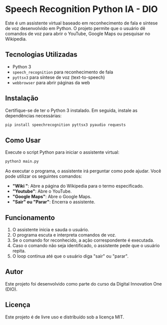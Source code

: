 # Speech Recognition Python IA - DIO

Este é um assistente virtual baseado em reconhecimento de fala e síntese de voz desenvolvido em Python. O projeto permite que o usuário dê comandos de voz para abrir o YouTube, Google Maps ou pesquisar no Wikipedia.

## Tecnologias Utilizadas
- Python 3
- `speech_recognition` para reconhecimento de fala
- `pyttsx3` para síntese de voz (text-to-speech)
- `webbrowser` para abrir páginas da web

## Instalação
Certifique-se de ter o Python 3 instalado. Em seguida, instale as dependências necessárias:
```sh
pip install speechrecognition pyttsx3 pyaudio requests
```

## Como Usar
Execute o script Python para iniciar o assistente virtual:
```sh
python3 main.py
```

Ao executar o programa, o assistente irá perguntar como pode ajudar. Você pode utilizar os seguintes comandos:

- **"Wiki <termo>"**: Abre a página do Wikipedia para o termo especificado.
- **"Youtube"**: Abre o YouTube.
- **"Google Maps"**: Abre o Google Maps.
- **"Sair" ou "Parar"**: Encerra o assistente.

## Funcionamento
1. O assistente inicia e sauda o usuário.
2. O programa escuta e interpreta comandos de voz.
3. Se o comando for reconhecido, a ação correspondente é executada.
4. Caso o comando não seja identificado, o assistente pede que o usuário repita.
5. O loop continua até que o usuário diga "sair" ou "parar".

## Autor
Este projeto foi desenvolvido como parte do curso da Digital Innovation One (DIO).

## Licença
Este projeto é de livre uso e distribuído sob a licença MIT.
